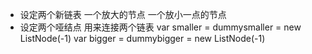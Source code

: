- 设定两个新链表 一个放大的节点 一个放小一点的节点
- 设定两个哑结点 用来连接两个链表
    var smaller = dummysmaller = new ListNode(-1)
    var bigger = dummybigger = new ListNode(-1)
    
